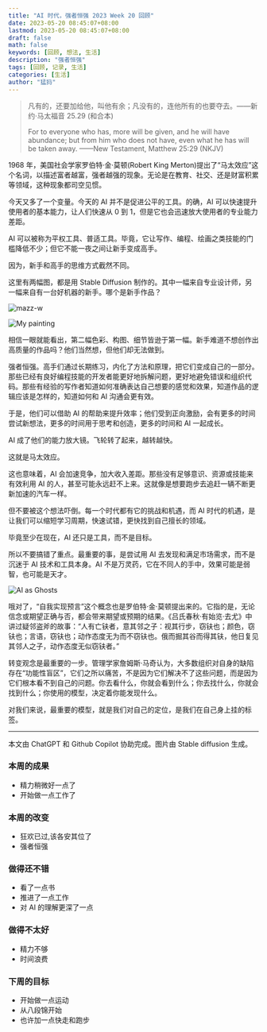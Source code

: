```yaml
---
title: "AI 时代，强者恒强 2023 Week 20 回顾"
date: 2023-05-20 08:45:07+08:00
lastmod: 2023-05-20 08:45:07+08:00
draft: false
math: false
keywords: [回顾, 想法, 生活]
description: "强者恒强"
tags: [回顾, 记录, 生活]
categories: [生活]
author: "猛犸"
---
```


> 凡有的，还要加给他，叫他有余；凡没有的，连他所有的也要夺去。——新约·马太福音 25.29 (和合本)
>
> For to everyone who has, more will be given, and he will have abundance; but from him who does not have, even what he has will be taken away. ——New Testament, Matthew 25:29 (NKJV)

1968 年，美国社会学家罗伯特·金·莫顿(Robert King Merton)提出了“马太效应”这个名词，以描述富者越富，强者越强的现象。无论是在教育、社交、还是财富积累等领域，这种现象都司空见惯。

今天又多了一个变量。今天的 AI 并不是促进公平的工具。的确，AI 可以快速提升使用者的基本能力，让人们快速从 0 到 1，但是它也会迅速放大使用者的专业能力差距。

AI 可以被称为平权工具、普适工具。毕竟，它让写作、编程、绘画之类技能的门槛降低不少；但它不能一夜之间让新手变成高手。

因为，新手和高手的思维方式截然不同。

这里有两幅图，都是用 Stable Diffusion 制作的。其中一幅来自专业设计师，另一幅来自有一台好机器的新手。哪个是新手作品？

![mazz-w](https://1-1256632535.cos.ap-beijing.myqcloud.com/img/WechatIMG5216.jpeg)

![My painting](https://1-1256632535.cos.ap-beijing.myqcloud.com/img/00027-8786104941.png)

相信一眼就能看出，第二幅色彩、构图、细节皆逊于第一幅。新手难道不想创作出高质量的作品吗？他们当然想，但他们却无法做到。

强者恒强。高手们通过长期练习，内化了方法和原理，把它们变成自己的一部分。那些已经有良好编程技能的开发者能更好地拆解问题，更好地避免错误和组织代码。那些有经验的写作者知道如何准确表达自己想要的感觉和效果，知道作品的逻辑应该是怎样的，知道如何和 AI 沟通会更有效。

于是，他们可以借助 AI 的帮助来提升效率；他们受到正向激励，会有更多的时间尝试新想法，更多的时间用于思考和创造，更多的时间和 AI 一起成长。

AI 成了他们的能力放大镜。飞轮转了起来，越转越快。

这就是马太效应。

这也意味着，AI 会加速竞争，加大收入差距。那些没有足够意识、资源或技能来有效利用 AI 的人，甚至可能永远赶不上来。这就像是想要跑步去追赶一辆不断更新加速的汽车一样。

但不要被这个想法吓倒。每一个时代都有它的挑战和机遇，而 AI 时代的机遇，是让我们可以缩短学习周期，快速试错，更快找到自己擅长的领域。

毕竟至少在现在，AI 还只是工具，而不是目标。

所以不要搞错了重点。最重要的事，是尝试用 AI 去发现和满足市场需求，而不是沉迷于 AI 技术和工具本身。AI 不是万灵药，它在不同人的手中，效果可能是弱智，也可能是天才。

![AI as Ghosts](https://1-1256632535.cos.ap-beijing.myqcloud.com/img/3f651edf-d7b0-4a67-aa21-468195139f19.png)

哦对了，“自我实现预言”这个概念也是罗伯特·金·莫顿提出来的。它指的是，无论信念或期望正确与否，都会带来期望或预期的结果。《吕氏春秋·有始览·去尤》中讲过疑邻盗斧的故事：“人有亡𫓧者，意其邻之子：视其行步，窃𫓧也；颜色，窃𫓧也；言语，窃𫓧也；动作态度无为而不窃𫓧也。俄而掘其谷而得其𫓧，他日复见其邻人之子，动作态度无似窃𫓧者。”

转变观念是最重要的一步。管理学家詹姆斯·马奇认为，大多数组织对自身的缺陷存在“功能性盲区”，它们之所以痛苦，不是因为它们解决不了这些问题，而是因为它们根本看不到自己的问题。你去看什么，你就会看到什么；你去找什么，你就会找到什么；你使用的模型，决定着你能发现什么。

对我们来说，最重要的模型，就是我们对自己的定位，是我们在自己身上挂的标签。

---

本文由 ChatGPT 和 Github Copilot 协助完成。图片由 Stable diffusion 生成。

### 本周的成果

- 精力稍微好一点了
- 开始做一点工作了

### 本周的改变

- 狂欢已过,该各安其位了
- 强者恒强

### 做得还不错

- 看了一点书
- 推进了一点工作
- 对 AI 的理解更深了一点

### 做得不太好

- 精力不够
- 时间浪费

### 下周的目标

- 开始做一点运动
- 从八段锦开始
- 也许加一点快走和跑步
